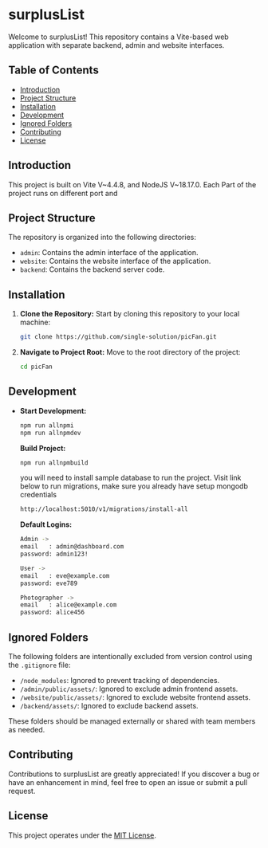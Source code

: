 # surplusList

Welcome to surplusList! This repository contains a Vite-based web application with separate backend, admin and website interfaces.

## Table of Contents

-  [Introduction](#introduction)
-  [Project Structure](#project-structure)
-  [Installation](#installation)
-  [Development](#development)
-  [Ignored Folders](#ignored-folders)
-  [Contributing](#contributing)
-  [License](#license)

## Introduction

This project is built on Vite V~4.4.8, and NodeJS V~18.17.0. Each Part of the project runs on different port and

## Project Structure

The repository is organized into the following directories:

-  `admin`: Contains the admin interface of the application.
-  `website`: Contains the website interface of the application.
-  `backend`: Contains the backend server code.

## Installation

1. **Clone the Repository:** Start by cloning this repository to your local machine:

   ```sh
   git clone https://github.com/single-solution/picFan.git
   ```

2. **Navigate to Project Root:** Move to the root directory of the project:

   ```sh
   cd picFan
   ```

<!-- 3. **Install Dependencies:** Install project dependencies using npm:

   ```sh
   npm install
   ``` -->

## Development

-  **Start Development:**

   ```sh
   npm run allnpmi
   npm run allnpmdev
   ```

   **Build Project:**

   ```sh
   npm run allnpmbuild
   ```

   you will need to install sample database to run the project. Visit link below to run migrations, make sure you already have setup mongodb credentials

   ```sh
   http://localhost:5010/v1/migrations/install-all
   ```

   **Default Logins:**

   ```sh
   Admin ->
   email   : admin@dashboard.com
   password: admin123!

   User ->
   email   : eve@example.com
   password: eve789

   Photographer ->
   email   : alice@example.com
   password: alice456
   ```

## Ignored Folders

The following folders are intentionally excluded from version control using the `.gitignore` file:

-  `/node_modules`: Ignored to prevent tracking of dependencies.
-  `/admin/public/assets/`: Ignored to exclude admin frontend assets.
-  `/website/public/assets/`: Ignored to exclude website frontend assets.
-  `/backend/assets/`: Ignored to exclude backend assets.

These folders should be managed externally or shared with team members as needed.

## Contributing

Contributions to surplusList are greatly appreciated! If you discover a bug or have an enhancement in mind, feel free to open an issue or submit a pull request.

## License

This project operates under the [MIT License](LICENSE).
